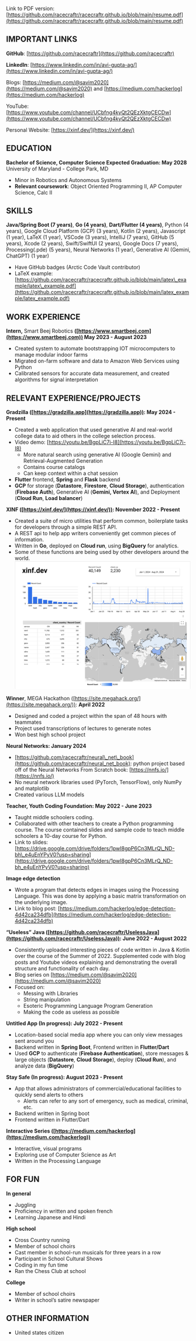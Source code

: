 Link to PDF version: [https://github.com/racecraftr/racecraftr.github.io/blob/main/resume.pdf](https://github.com/racecraftr/racecraftr.github.io/blob/main/resume.pdf)

## **IMPORTANT LINKS**

**GitHub**: [https://github.com/racecraftr](https://github.com/racecraftr)

**LinkedIn**: [https://www.linkedin.com/in/avi-gupta-ag/](https://www.linkedin.com/in/avi-gupta-ag/)

Blogs: [https://medium.com/@savim2020](https://medium.com/@savim2020) and [https://medium.com/hackerlog](https://medium.com/hackerlog)

YouTube: [https://www.youtube.com/channel/UCbfng4kyQt2QEzXktgCECDw](https://www.youtube.com/channel/UCbfng4kyQt2QEzXktgCECDw)

Personal Website: [https://xinf.dev/](https://xinf.dev/)

## **EDUCATION**

**Bachelor of Science, Computer Science	Expected Graduation: May 2028**
University of Maryland \- College Park, MD

* Minor in Robotics and Autonomous Systems
* **Relevant coursework**: Object Oriented Programming II, AP Computer Science, Calc II

##

## **SKILLS**

**Java/Spring Boot (7 years)**, **Go (4 years)**, **Dart/Flutter (4 years)**, Python (4 years), Google Cloud Platform (GCP) (3 years), Kotlin (2 years), Javascript (1 year), LaTeX (1 year), VSCode (3 years), IntelliJ (7 years), GitHub (5 years), Xcode (2 years), Swift/SwiftUI (2 years), Google Docs (7 years), Processing(.pde) (5 years), Neural Networks (1 year), Generative AI (Gemini, ChatGPT) (1 year)

* Have GitHub badges (Arctic Code Vault contributor)
* LaTeX example: [https://github.com/racecraftr/racecraftr.github.io/blob/main/latex\_example/latex\_example.pdf](https://github.com/racecraftr/racecraftr.github.io/blob/main/latex_example/latex_example.pdf)

## **WORK EXPERIENCE**

**Intern,** Smart Beej Robotics **([https://www.smartbeej.com](https://www.smartbeej.com)) 	May 2023 \- August 2023**

* Created system to automate bootstrapping IOT microcomputers to manage modular indoor farms
* Migrated on-farm software and data to Amazon Web Services using Python
* Calibrated sensors for accurate data measurement, and created algorithms for signal interpretation

## **RELEVANT EXPERIENCE/PROJECTS**

**Gradzilla ([https://gradzilla.app](https://gradzilla.app)): May 2024 \- Present**

* Created a web application that used generative AI and real-world college data to aid others in the college selection process.
* Video demo: [https://youtu.be/BgpLiC7i-I8](https://youtu.be/BgpLiC7i-I8)
  * More natural search using generative AI (Google Gemini) and Retrieval-Augmented Generation
  * Contains course catalogs
  * Can keep context within a chat session
* **Flutter** frontend, **Spring** and **Flask** backend
* **GCP** for storage (**Datastore**, **Firestore**, **Cloud Storage**), authentication (**Firebase Auth**), Generative AI (**Gemini, Vertex AI**), and Deployment (**Cloud Run**, **Load balancer**)

**XINF ([https://xinf.dev/](https://xinf.dev/)):	November 2022 \- Present**

* Created a suite of micro utilities that perform common, boilerplate tasks for developers through a simple REST API.
* A REST api to help app writers conveniently get common pieces of information.
* Written in **Go**, deployed on **Cloud run**, using **BigQuery** for analytics.
* Some of these functions are being used by other developers around the world.
![](media/xinf-dashboard.png)

**Winner**, MEGA Hackathon ([https://site.megahack.org/](https://site.megahack.org/)): 	**April 2022**

* Designed and coded a project within the span of 48 hours with teammates
* Project used transcriptions of lectures to generate notes
* Won best high school project

**Neural Networks:	January 2024**

* [https://github.com/racecraftr/neural\_net\_book](https://github.com/racecraftr/neural_net_book): python project based off of the Neural Networks From Scratch book: [https://nnfs.io/](https://nnfs.io/)
* No neural network libraries used (PyTorch, TensorFlow), only NumPy and matplotlib
* Created various LLM models

**Teacher, Youth Coding Foundation:	May 2022 \- June 2023**

* Taught middle schoolers coding.
* Collaborated with other teachers to create a Python programming course. The course contained slides and sample code to teach middle schoolers a 10-day course for Python.
* Link to slides: [https://drive.google.com/drive/folders/1pwI8gpP6Cn3MLrQ\_ND-bh\_e4uEnYPyV0?usp=sharing](https://drive.google.com/drive/folders/1pwI8gpP6Cn3MLrQ_ND-bh_e4uEnYPyV0?usp=sharing)

**Image edge detection**

* Wrote a program that detects edges in images using the Processing Language. This was done by applying a basic matrix transformation on the underlying image.
* Link to blog post: [https://medium.com/hackerlog/edge-detection-4d42ca234dfb](https://medium.com/hackerlog/edge-detection-4d42ca234dfb)

**“Useless” Java ([https://github.com/racecraftr/UselessJava](https://github.com/racecraftr/UselessJava)):	June 2022 \- August 2022**

* Consistently uploaded interesting pieces of code written in Java & Kotlin over the course of the Summer of 2022\. Supplemented code with blog posts and Youtube videos explaining and demonstrating the overall structure and functionality of each day.
* Blog series on [https://medium.com/@savim2020](https://medium.com/@savim2020)
* Focused on:
  * Messing with Libraries
  * String manipulation
  * Esoteric Programming Language Program Generation
  * Making the code as useless as possible

**Untitled App (In progress):	July 2022 \- Present**

* Location-based social media app where you can only view messages sent around you
* Backend written in **Spring Boot**, Frontend written in **Flutter/Dart**
* Used **GCP** to authenticate (**Firebase Authentication**), store messages & large objects (**Datastore**, **Cloud Storage**), deploy (**Cloud Run**), and analyze data (**BigQuery**)

**Stay Safe (In progress):	August 2023 \- Present**

* App that allows administrators of commercial/educational facilities to quickly send alerts to others
  * Alerts can refer to any sort of emergency, such as medical, criminal, etc.
* Backend written in Spring boot
* Frontend written in Flutter/Dart

**Interactive Series ([https://medium.com/hackerlog](https://medium.com/hackerlog))**

* Interactive, visual programs
* Exploring use of Computer Science as Art
* Written in the Processing Language

## **FOR FUN**

**In general**

* Juggling
* Proficiency in written and spoken french
* Learning Japanese and Hindi

**High school**

* Cross Country running
* Member of school choirs
* Cast member in school-run musicals for three years in a row
* Participant in School Cultural Shows
* Coding in my fun time
* Ran the Chess Club at school

**College**

* Member of school choirs
* Writer in school’s satire newspaper

## **OTHER INFORMATION**

* United states citizen
